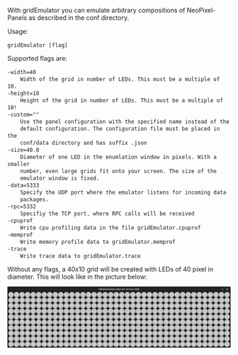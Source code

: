 With gridEmulator you can emulate arbitrary compositions of NeoPixel-Panels
as described in the conf directory.

Usage:

    gridEmulator [flag]

Supported flags are:

    -width=40
        Width of the grid in number of LEDs. This must be a multiple of 10.
    -height=10
        Height of the grid in number of LEDs. This must be a multiple of 10!
    -custom=""
        Use the panel configuration with the specified name instead of the
        default configuration. The configuration file must be placed in the
        conf/data directory and has suffix .json
    -size=40.0
        Diameter of one LED in the enumlation window in pixels. With a smaller
        number, even large grids fit onto your screen. The size of the
        emulator window is fixed.
    -data=5333
        Specify the UDP port where the emulator listens for incoming data
        packages.
    -rpc=5332
        Specifiy the TCP port, where RPC calls will be received
    -cpuprof
        Write cpu profiling data in the file gridEmulator.cpuprof
    -memprof
        Write memory profile data to gridEmulator.memprof
    -trace
        Write trace data to gridEmulator.trace

Without any flags, a 40x10 grid will be created with LEDs of 40 pixel in
diameter. This will look like in the picture below:

![](emulator40x10.png)
